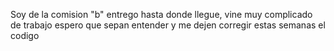Soy de la comision "b"
entrego hasta donde llegue, vine muy complicado de trabajo
espero que sepan entender  y me dejen corregir estas semanas el codigo
